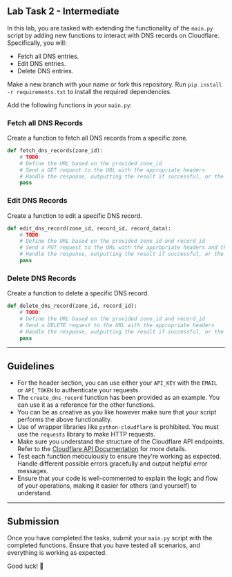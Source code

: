 ## Lab Task 2 - Intermediate

In this lab, you are tasked with extending the functionality of the `main.py` script by adding new functions to interact with DNS records on Cloudflare. Specifically, you will:

- Fetch all DNS entries.
- Edit DNS entries.
- Delete DNS entries.

Make a new branch with your name or fork this repository. Run `pip install -r requirements.txt` to install the required dependencies.

Add the following functions in your `main.py`:

### Fetch all DNS Records

Create a function to fetch all DNS records from a specific zone.

```python
def fetch_dns_records(zone_id):
    # TODO: 
    # Define the URL based on the provided zone_id
    # Send a GET request to the URL with the appropriate headers
    # Handle the response, outputting the result if successful, or the error if it fails
    pass
```

### Edit DNS Records

Create a function to edit a specific DNS record. 

```python
def edit_dns_record(zone_id, record_id, record_data):
    # TODO: 
    # Define the URL based on the provided zone_id and record_id
    # Send a PUT request to the URL with the appropriate headers and the updated record_data as JSON
    # Handle the response, outputting the result if successful, or the error if it fails
    pass
```

### Delete DNS Records

Create a function to delete a specific DNS record.

```python
def delete_dns_record(zone_id, record_id):
    # TODO: 
    # Define the URL based on the provided zone_id and record_id
    # Send a DELETE request to the URL with the appropriate headers
    # Handle the response, outputting the result if successful, or the error if it fails
    pass
```

---

## Guidelines

- For the header section, you can use either your `API_KEY` with the `EMAIL` or `API_TOKEN` to authenticate your requests.
- The `create_dns_record` function has been provided as an example. You can use it as a reference for the other functions.
- You can be as creative as you like however make sure that your script performs the above functionality.
- Use of wrapper libraries like `python-cloudflare` is prohibited. You must use the `requests` library to make HTTP requests.
- Make sure you understand the structure of the Cloudflare API endpoints. Refer to the [Cloudflare API Documentation](https://developers.cloudflare.com/api) for more details.
- Test each function meticulously to ensure they're working as expected. Handle different possible errors gracefully and output helpful error messages.
- Ensure that your code is well-commented to explain the logic and flow of your operations, making it easier for others (and yourself) to understand.

---

## Submission

Once you have completed the tasks, submit your `main.py` script with the completed functions. Ensure that you have tested all scenarios, and everything is working as expected.

Good luck! 🚀
